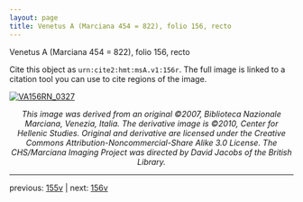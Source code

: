 ```yaml
---
layout: page
title: Venetus A (Marciana 454 = 822), folio 156, recto
---
```


Venetus A (Marciana 454 = 822), folio 156, recto

Cite this object as `urn:cite2:hmt:msA.v1:156r`.  The full image is linked to a citation tool you can use to cite regions of the image.

[![VA156RN_0327](http://www.homermultitext.org/iipsrv?IIIF=/project/homer/pyramidal/deepzoom/hmt/vaimg/2017a/VA156RN_0327.tif/full/800,/0/default.jpg)](http://www.homermultitext.org/ict2/?urn=urn:cite2:hmt:vaimg.2017a:VA156RN_0327) 

<p style="text-align: center; font-style: italic;">This image was derived from an original ©2007, Biblioteca Nazionale Marciana, Venezia, Italia. The derivative image is ©2010, Center for Hellenic Studies. Original and derivative are licensed under the Creative Commons Attribution-Noncommercial-Share Alike 3.0 License. The CHS/Marciana Imaging Project was directed by David Jacobs of the British Library.</p>

---

previous: [155v](../155v/) | next: [156v](../156v/)